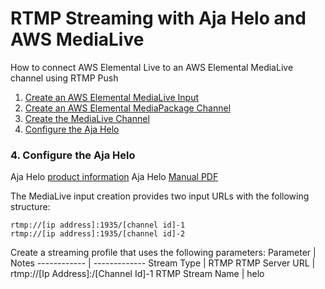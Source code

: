 # RTMP Streaming with Aja Helo and AWS MediaLive
How to connect AWS Elemental Live to an AWS Elemental MediaLive channel using RTMP Push
1. [Create an AWS Elemental MediaLive Input](#1-create-an-aws-elemental-medialive-input)
2. [Create an AWS Elemental MediaPackage Channel](#2-create-an-aws-elemental-mediapackage-channel)
3. [Create the MediaLive Channel](#3-create-the-medialive-channel)
4. [Configure the Aja Helo](#4-configure-the-aja-helo)


### 4. Configure the Aja Helo
Aja Helo [product information](https://www.aja.com/products/helo)
Aja Helo [Manual PDF](https://github.com/aws-samples/aws-media-services-tools/tree/master/MediaLive/Compatibility/Aja/Helo/AJA_HELO_Manual_v1.1r1.pdf)

The MediaLive input creation provides two input URLs with the following structure:
```
rtmp://[ip address]:1935/[channel id]-1
rtmp://[ip address]:1935/[channel id]-2
```

Create a streaming profile that uses the following parameters:
Parameter | Notes
------------ | -------------
Stream Type | RTMP
RTMP Server URL | rtmp://[Ip Address]:/[Channel Id]-1
RTMP Stream Name | helo
